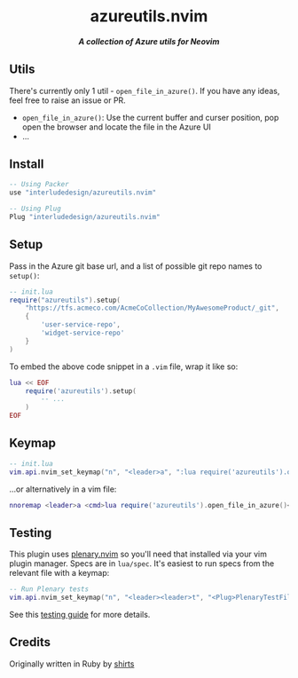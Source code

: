 <div align="center">

# azureutils.nvim
##### A collection of Azure utils for Neovim
</div>

## Utils
There's currently only 1 util - `open_file_in_azure()`. If you have any ideas, feel free to raise an issue or PR.

- `open_file_in_azure()`: Use the current buffer and curser position, pop open the browser and locate the file in the Azure UI
- ...

## Install
```lua
-- Using Packer
use "interludedesign/azureutils.nvim"

-- Using Plug
Plug "interludedesign/azureutils.nvim"
```

## Setup
Pass in the Azure git base url, and a list of possible git repo names to `setup()`:

```lua
-- init.lua
require("azureutils").setup(
	"https://tfs.acmeco.com/AcmeCoCollection/MyAwesomeProduct/_git",
	{
		'user-service-repo',
		'widget-service-repo'
	}
)
```

To embed the above code snippet in a `.vim` file, wrap it like so:

```lua
lua << EOF
	require('azureutils').setup(
		-- ...
	)
EOF
```

## Keymap
```lua
-- init.lua
vim.api.nvim_set_keymap("n", "<leader>a", ":lua require('azureutils').open_file_in_azure()<CR>", {noremap = true})
```

...or alternatively in a vim file:

```lua
nnoremap <leader>a <cmd>lua require('azureutils').open_file_in_azure()<CR>
```

## Testing
This plugin uses [plenary.nvim](https://github.com/nvim-lua/plenary.nvim) so you'll need that installed via your vim plugin manager. Specs are in `lua/spec`. It's easiest to run specs from the relevant file with a keymap:

```lua
-- Run Plenary tests
vim.api.nvim_set_keymap("n", "<leader><leader>t", "<Plug>PlenaryTestFile", {noremap = true})
```

See this [testing guide](https://github.com/nvim-lua/plenary.nvim/blob/master/TESTS_README.md) for more details.

## Credits
Originally written in Ruby by [shirts](https://github.com/shirts)
